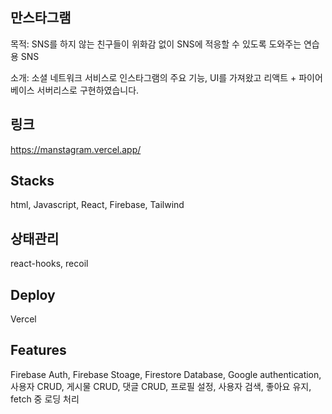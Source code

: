 ## 만스타그램
목적: SNS를 하지 않는 친구들이 위화감 없이 SNS에 적응할 수 있도록 도와주는 연습용 SNS

소개: 소셜 네트워크 서비스로 인스타그램의 주요 기능, UI를 가져왔고 리액트 + 파이어베이스 서버리스로 구현하였습니다.

## 링크
https://manstagram.vercel.app/

## Stacks
html, Javascript, React, Firebase, Tailwind

## 상태관리
react-hooks, recoil

## Deploy
Vercel

## Features
Firebase Auth, Firebase Stoage, Firestore Database, Google authentication,
사용자 CRUD, 게시물 CRUD, 댓글 CRUD, 프로필 설정, 사용자 검색, 좋아요 유지,
fetch 중 로딩 처리
